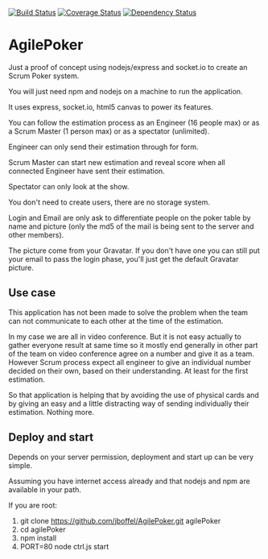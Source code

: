 [![Build Status](https://travis-ci.org/jboffel/AgilePoker.svg?branch=master)](https://travis-ci.org/jboffel/AgilePoker)
[![Coverage Status](https://coveralls.io/repos/github/jboffel/AgilePoker/badge.svg?branch=master)](https://coveralls.io/github/jboffel/AgilePoker?branch=master)
[![Dependency Status](https://david-dm.org/jboffel/AgilePoker.svg)](https://david-dm.org/jboffel/AgilePoker)

# AgilePoker
Just a proof of concept using nodejs/express and socket.io to create an Scrum Poker system.

You will just need npm and nodejs on a machine to run the application.

It uses express, socket.io, html5 canvas to power its features.

You can follow the estimation process as an Engineer (16 people max) or as a Scrum Master (1 person max) or as a spectator (unlimited).

Engineer can only send their estimation through for form.

Scrum Master can start new estimation and reveal score when all connected Engineer have sent their estimation.

Spectator can only look at the show.

You don't need to create users, there are no storage system.

Login and Email are only ask to differentiate people on the poker table by name and picture (only the md5 of the mail is being sent to the server and other members).

The picture come from your Gravatar. If you don't have one you can still put your email to pass the login phase, you'll just get the default Gravatar picture.

## Use case
This application has not been made to solve the problem when the team can not communicate to each other at the time of the estimation.

In my case we are all in video conference. But it is not easy actually to gather everyone result at same time so it mostly end generally in other part of the team on video conference agree on a number and give it as a team.
However Scrum process expect all engineer to give an individual number decided on their own, based on their understanding. At least for the first estimation.

So that application is helping that by avoiding the use of physical cards and by giving an easy and a little distracting way of sending individually their estimation. Nothing more.

## Deploy and start
Depends on your server permission, deployment and start up can be very simple.

Assuming you have internet access already and that nodejs and npm are available in your path.

If you are root:

1. git clone https://github.com/jboffel/AgilePoker.git agilePoker
2. cd agilePoker
3. npm install
4. PORT=80 node ctrl.js start

